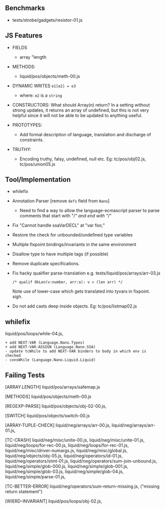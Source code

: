 Benchmarks
----------

  - tests/strobe/gadgets/resistor-01.js


JS Features
-----------

  - FIELDS
    - array "length

  - METHODS:
    - liquid/pos/objects/meth-00.js

  - DYNAMIC WRITES `e1[e2] = e3` 
    - where: `e2` is a `string`

  - CONSTRUCTORS: 
      What should Array(n) return?  In a setting without strong updates, it 
      returns an array of undefined, but this is not very helpful since it will 
      not be able to be updated to anything useful.

  - PROTOTYPES:
    - Add formal description of language, translation and discharge of constraints.

  - TRUTHY:
    - Encoding truthy, falsy, undefined, null etc.
      Eg: tc/pos/obj02.js, tc/pos/union05.js


Tool/Implementation
-------------------

  - whilefix
  
  - Annotation Parser [remove `defs` field from `Nano`]
    - Need to find a way to allow the language-ecmascript parser to parse 
      comments that start with "/*" and end with "*/"

  - Fix "Cannot handle ssaVarDECL" at "var foo;"

  - Restore the check for unbounded/undefined type variables

  - Multiple fixpoint bindings/invariants in the same environment

  - Disallow type to have multiple tags (if possible)

  - Remove duplicate specifications.

  - Fix hacky qualifier parse-translation e.g. tests/liquid/pos/arrays/arr-03.js
        
        /* qualif OkLen(v:number, arr:a): v < (len arr) */

    Note use of lower-case which gets translated into tyvars in fixpoint. sigh.

  - Do not add casts deep inside objects. Eg: tc/pos/listmap02.js 

whilefix
--------

   liquid/pos/loops/while-04.js,

    + add NEXT-VAR (Language.Nano.Types)
    + add NEXT-VAR-ASSIGN (Language.Nano.SSA)
    - update tcWhile to add NEXT-VAR binders to body in which env is checked
    - consWhile (Language.Nano.Liquid.Liquid)

Failing Tests 
-------------

[ARRAY.LENGTH]
  liquid/pos/arrays/safemap.js

[METHODS]
  liquid/pos/objects/meth-00.js

[REGEXP-PARSE]
  liquid/pos/objects/obj-02-00.js,

[SWITCH]
  liquid/pos/objects/switch-00.js

[ARRAY-TUPLE-CHECK]
 liquid/neg/arrays/arr-00.js,
 liquid/neg/arrays/arr-01.js,

[TC-CRASH]
 liquid/neg/misc/unite-00.js,
 liquid/neg/misc/unite-01.js, 
 liquid/neg/loops/for-rec-00.js,
 liquid/neg/loops/for-rec-01.js,
 liquid/neg/misc/driver-numargs.js,
 liquid/neg/misc/global.js,
 liquid/neg/objects/obj-05.js,
 liquid/neg/operators/id-01.js,
 liquid/neg/operators/stmt-01.js,
 liquid/neg/operators/sum-join-unbound.js,
 liquid/neg/simple/glob-000.js,
 liquid/neg/simple/glob-001.js,
 liquid/neg/simple/glob-03.js,
 liquid/neg/simple/glob-04.js,
 liquid/neg/simple/parse-01.js,

[TC-BETTER-ERROR]
 liquid/neg/operators/sum-return-missing.js, ("missing return statement")

[WIERD-INVARIANT]
 liquid/pos/loops/obj-02.js,


